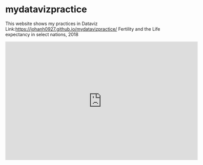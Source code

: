 # mydatavizpractice
This website shows my practices in Dataviz
Link:https://johanh0927.github.io/mydatavizpractice/
Fertility and the Life expectancy in select nations, 2018
<iframe width="600" height="371" seamless frameborder="0" scrolling="no" src="https://docs.google.com/spreadsheets/d/e/2PACX-1vTDmYNOdE7dEFW2ui7DrPVpJtvNnzVjAcgyq6xLjYXi3EtivfXjOnRMpU--Pg2eHT0B1Ypls17X-HNz/pubchart?oid=1594583405&amp;format=interactive"></iframe>
